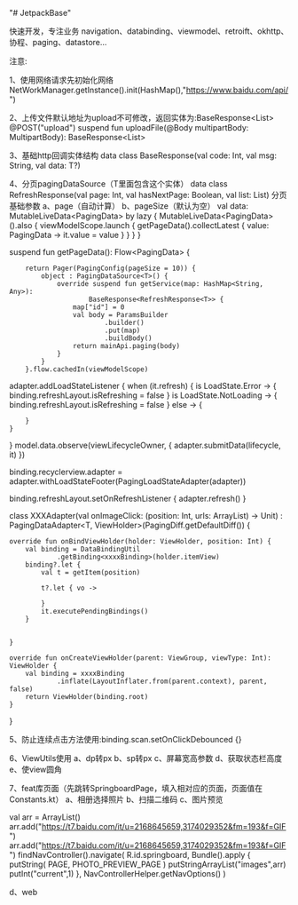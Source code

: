 "# JetpackBase" 

快速开发，专注业务
navigation、databinding、viewmodel、retroift、okhttp、协程、paging、datastore...

注意:

1、使用网络请求先初始化网络
NetWorkManager.getInstance().init(HashMap(),"https://www.baidu.com/api/")

2、上传文件默认地址为upload不可修改，返回实体为:BaseResponse<List<String>>
    @POST("upload")
    suspend fun uploadFile(@Body multipartBody: MultipartBody): BaseResponse<List<String>>


3、基础http回调实体结构
data class BaseResponse<out T>(val code: Int, val msg: String, val data: T?)

4、分页pagingDataSource（T里面包含这个实体）
data class RefreshResponse<out T>(val page: Int, val hasNextPage: Boolean, val list: List<T>)
分页基础参数
a、page（自动计算）
b、pageSize（默认为空）
<Model>
val data: MutableLiveData<PagingData<T>> by lazy {
    MutableLiveData<PagingData<T>>().also {
        viewModelScope.launch {
            getPageData().collectLatest { value: PagingData<T> ->
                it.value = value
            }
        }
    }
}

suspend fun getPageData(): Flow<PagingData<T>> {

        return Pager(PagingConfig(pageSize = 10)) {
            object : PagingDataSource<T>() {
                override suspend fun getService(map: HashMap<String, Any>):
                        BaseResponse<RefreshResponse<T>> {
                    map["id"] = 0
                    val body = ParamsBuilder
                            .builder()
                            .put(map)
                            .buildBody()
                    return mainApi.paging(body)
                }
            }
        }.flow.cachedIn(viewModelScope)

</Model>
<Fragment>
adapter.addLoadStateListener {
    when (it.refresh) {
        is LoadState.Error -> {
            binding.refreshLayout.isRefreshing = false
        }
        is LoadState.NotLoading -> {
            binding.refreshLayout.isRefreshing = false
        }
        else -> {

        }
    }
}
model.data.observe(viewLifecycleOwner, {
    adapter.submitData(lifecycle, it)
})

binding.recyclerview.adapter = adapter.withLoadStateFooter(PagingLoadStateAdapter(adapter))

binding.refreshLayout.setOnRefreshListener {
    adapter.refresh()
}
</Fragment>

<Adapter>

class XXXAdapter(val onImageClick: (position: Int, urls: ArrayList<String>) -> Unit) :
        PagingDataAdapter<T, ViewHolder>(PagingDiff.getDefaultDiff<T>()) {

    override fun onBindViewHolder(holder: ViewHolder, position: Int) {
        val binding = DataBindingUtil
                .getBinding<xxxxBinding>(holder.itemView)
        binding?.let {
            val t = getItem(position)

            t?.let { vo ->

            }
            it.executePendingBindings()
        }


    }

    override fun onCreateViewHolder(parent: ViewGroup, viewType: Int): ViewHolder {
        val binding = xxxxBinding
                .inflate(LayoutInflater.from(parent.context), parent, false)
        return ViewHolder(binding.root)
    }

}
</Adapter>

5、防止连续点击方法使用:binding.scan.setOnClickDebounced {}

6、ViewUtils使用
a、dp转px
b、sp转px
c、屏幕宽高参数
d、获取状态栏高度
e、使view圆角

7、feat库页面（先跳转SpringboardPage，填入相对应的页面，页面值在Constants.kt）
a、相册选择照片
b、扫描二维码
c、图片预览

val arr = ArrayList<String>()
arr.add("https://t7.baidu.com/it/u=2168645659,3174029352&fm=193&f=GIF")
arr.add("https://t7.baidu.com/it/u=2168645659,3174029352&fm=193&f=GIF")
findNavController().navigate(
    R.id.springboard,
    Bundle().apply {
        putString(
            PAGE,
            PHOTO_PREVIEW_PAGE
        )
        putStringArrayList("images",arr)
        putInt("current",1)
    }, NavControllerHelper.getNavOptions()
)

d、web

